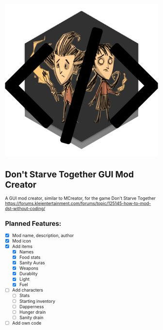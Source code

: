 ![logo](https://github.com/decduck3/dstguimodcreator/blob/main/src/resources/dstguimodcreatorlogo.png)
# Don't Starve Together GUI Mod Creator
A GUI mod creator, similar to MCreator, for the game Don't Starve Together
https://forums.kleientertainment.com/forums/topic/125145-how-to-mod-dst-without-coding/

## Planned Features:
- [x] Mod name, description, author
- [x] Mod icon
- [x] Add items
   - [x] Names
   - [x] Food stats
   - [x] Sanity Auras
   - [x] Weapons
   - [x] Durablity
   - [x] Light
   - [x] Fuel
- [ ] Add characters
   - [ ] Stats
   - [ ] Starting inventory
   - [ ] Dapperness
   - [ ] Hunger drain
   - [ ] Sanity drain
- [ ] Add own code
